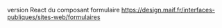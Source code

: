 version React du composant formulaire
https://design.maif.fr/interfaces-publiques/sites-web/formulaires 